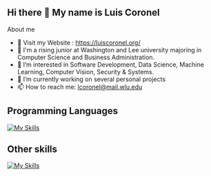 ## Hi there 👋 My name is Luis Coronel

About me
- 🔗 Visit my Website : https://luiscoronel.org/
- 🔭 I'm a rising junior at Washington and Lee university majoring in Computer Science and Business Administration.
- 🌱 I’m interested in Software Development, Data Science, Machine Learning, Computer Vision, Security & Systems.
- 💯 I’m currently working on several personal projects
- 📫 How to reach me: lcoronel@mail.wlu.edu

## Programming Languages

[![My Skills](https://skillicons.dev/icons?i=js,python,cpp,c,r,css,html,react)](https://skillicons.dev)

## Other skills
[![My Skills](https://skillicons.dev/icons?i=github,linux,ps,pr,au,blender,ae,numpy,pandas,Maya)](https://skillicons.dev)
